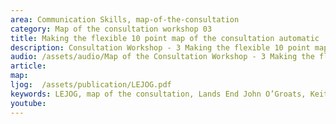 ```yaml
---
area: Communication Skills, map-of-the-consultation
category: Map of the consultation workshop 03
title: Making the flexible 10 point map of the consultation automatic
description: Consultation Workshop - 3 Making the flexible 10 point map of the consultation automatic
audio: /assets/audio/Map of the Consultation Workshop - 3 Making the flexible 10 point map of the consultation automatic - MQ.mp3
article: 
map:
ljog:  /assets/publication/LEJOG.pdf
keywords: LEJOG, map of the consultation, Lands End John O’Groats, Keith Birrell
youtube: 
--- 
```

